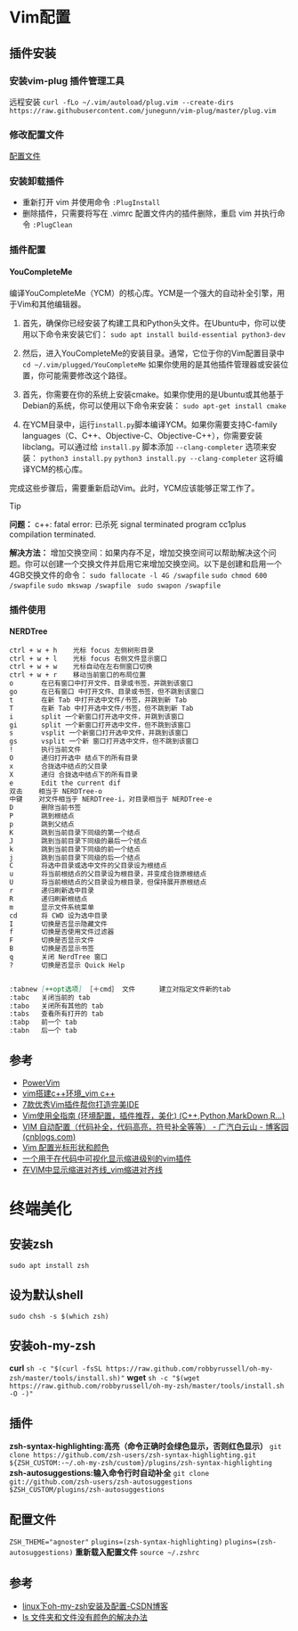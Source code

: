 # Vim配置
## 插件安装
### 安装vim-plug 插件管理工具
远程安装
`curl -fLo ~/.vim/autoload/plug.vim --create-dirs https://raw.githubusercontent.com/junegunn/vim-plug/master/plug.vim`
### 修改配置文件
[配置文件](https://gist.github.com/likemuuxi/433e733c692e3f6dd79ae68419a2e3dd)
### 安装卸载插件
- 重新打开 vim 并使用命令 `:PlugInstall`
- 删除插件，只需要将写在 .vimrc 配置文件内的插件删除，重启 vim 并执行命令 `:PlugClean` 
### 插件配置
#### YouCompleteMe
编译YouCompleteMe（YCM）的核心库。YCM是一个强大的自动补全引擎，用于Vim和其他编辑器。

1. 首先，确保你已经安装了构建工具和Python头文件。在Ubuntu中，你可以使用以下命令来安装它们：
		`sudo apt install build-essential python3-dev`

2. 然后，进入YouCompleteMe的安装目录。通常，它位于你的Vim配置目录中
		`cd ~/.vim/plugged/YouCompleteMe`
		如果你使用的是其他插件管理器或安装位置，你可能需要修改这个路径。

3. 首先，你需要在你的系统上安装cmake。如果你使用的是Ubuntu或其他基于Debian的系统，你可以使用以下命令来安装：
		`sudo apt-get install cmake`

4. 在YCM目录中，运行`install.py`脚本编译YCM。如果你需要支持C-family languages（C、C++、Objective-C、Objective-C++），你需要安装libclang。可以通过给 `install.py` 脚本添加 `--clang-completer` 选项来安装：
		`python3 install.py`
		`python3 install.py --clang-completer`
		这将编译YCM的核心库。

完成这些步骤后，需要重新启动Vim。此时，YCM应该能够正常工作了。

> [!tip]
> **问题：**
> c++: fatal error: 已杀死 signal terminated program cc1plus
> compilation terminated.
> 
> **解决方法：**
> 增加交换空间：如果内存不足，增加交换空间可以帮助解决这个问题。你可以创建一个交换文件并启用它来增加交换空间。以下是创建和启用一个4GB交换文件的命令：
> `sudo fallocate -l 4G /swapfile`
> `sudo chmod 600 /swapfile`
> ` sudo mkswap /swapfile  `
> `sudo swapon /swapfile`

### 插件使用
#### NERDTree
```md
ctrl + w + h    光标 focus 左侧树形目录
ctrl + w + l    光标 focus 右侧文件显示窗口
ctrl + w + w    光标自动在左右侧窗口切换
ctrl + w + r    移动当前窗口的布局位置
o       在已有窗口中打开文件、目录或书签，并跳到该窗口
go      在已有窗口 中打开文件、目录或书签，但不跳到该窗口
t       在新 Tab 中打开选中文件/书签，并跳到新 Tab
T       在新 Tab 中打开选中文件/书签，但不跳到新 Tab
i       split 一个新窗口打开选中文件，并跳到该窗口
gi      split 一个新窗口打开选中文件，但不跳到该窗口
s       vsplit 一个新窗口打开选中文件，并跳到该窗口
gs      vsplit 一个新 窗口打开选中文件，但不跳到该窗口
!       执行当前文件
O       递归打开选中 结点下的所有目录
x       合拢选中结点的父目录
X       递归 合拢选中结点下的所有目录
e       Edit the current dif
双击    相当于 NERDTree-o
中键    对文件相当于 NERDTree-i，对目录相当于 NERDTree-e
D       删除当前书签
P       跳到根结点
p       跳到父结点
K       跳到当前目录下同级的第一个结点
J       跳到当前目录下同级的最后一个结点
k       跳到当前目录下同级的前一个结点
j       跳到当前目录下同级的后一个结点
C       将选中目录或选中文件的父目录设为根结点
u       将当前根结点的父目录设为根目录，并变成合拢原根结点
U       将当前根结点的父目录设为根目录，但保持展开原根结点
r       递归刷新选中目录
R       递归刷新根结点
m       显示文件系统菜单
cd      将 CWD 设为选中目录
I       切换是否显示隐藏文件
f       切换是否使用文件过滤器
F       切换是否显示文件
B       切换是否显示书签
q       关闭 NerdTree 窗口
?       切换是否显示 Quick Help


:tabnew [++opt选项] ［＋cmd］ 文件      建立对指定文件新的tab
:tabc   关闭当前的 tab
:tabo   关闭所有其他的 tab
:tabs   查看所有打开的 tab
:tabp   前一个 tab
:tabn   后一个 tab
```
## 参考
- [PowerVim](https://github.com/youngyangyang04/PowerVim)
- [vim搭建c++环境_vim c++](https://blog.csdn.net/qq_62357480/article/details/126854282?spm=1001.2101.3001.6650.1&utm_medium=distribute.pc_relevant.none-task-blog-2%7Edefault%7EBlogCommendFromBaidu%7ERate-1-126854282-blog-133426883.235%5Ev39%5Epc_relevant_3m_sort_dl_base4&depth_1-utm_source=distribute.pc_relevant.none-task-blog-2%7Edefault%7EBlogCommendFromBaidu%7ERate-1-126854282-blog-133426883.235%5Ev39%5Epc_relevant_3m_sort_dl_base4&utm_relevant_index=2)
- [7款优秀Vim插件帮你打造完美IDE](https://zhuanlan.zhihu.com/p/145793963)
- [Vim使用全指南 (环境配置，插件推荐，美化) (C++,Python,MarkDown,R...)](https://blog.csdn.net/Liukairui/article/details/107392243)
- [VIM 自动配置（代码补全，代码高亮，符号补全等等） - 广汽白云山 - 博客园 (cnblogs.com)](https://www.cnblogs.com/write-hua/p/7697762.html)
- [Vim 配置光标形状和颜色](https://www.jianshu.com/p/65c29ea0a0aa)
- [一个用于在代码中可视化显示缩进级别的vim插件](https://github.com/preservim/vim-indent-guides)
- [在VIM中显示缩进对齐线_vim缩进对齐线](https://blog.csdn.net/panderang/article/details/78147968)

# 终端美化
## 安装zsh
`sudo apt install zsh`
## 设为默认shell
`sudo chsh -s $(which zsh)`
## 安装oh-my-zsh
**curl**
`sh -c "$(curl -fsSL https://raw.github.com/robbyrussell/oh-my-zsh/master/tools/install.sh)"`
**wget**
`sh -c "$(wget https://raw.github.com/robbyrussell/oh-my-zsh/master/tools/install.sh -O -)"`
## 插件
**zsh-syntax-highlighting:高亮（命令正确时会绿色显示，否则红色显示）**
`git clone https://github.com/zsh-users/zsh-syntax-highlighting.git ${ZSH_CUSTOM:-~/.oh-my-zsh/custom}/plugins/zsh-syntax-highlighting`
**zsh-autosuggestions:输入命令行时自动补全**
`git clone git://github.com/zsh-users/zsh-autosuggestions $ZSH_CUSTOM/plugins/zsh-autosuggestions`
## 配置文件
`ZSH_THEME="agnoster"`
`plugins=(zsh-syntax-highlighting)`
`plugins=(zsh-autosuggestions)`
**重新载入配置文件**
`source ~/.zshrc`
## 参考
- [linux下oh-my-zsh安装及配置-CSDN博客](https://blog.csdn.net/gloriaied/article/details/84645065)
- [ ls 文件夹和文件没有颜色的解决办法](https://www.cnblogs.com/kaerxifa/p/12161658.html)
